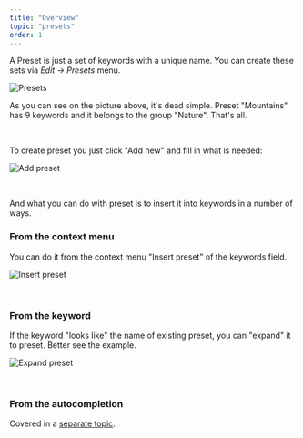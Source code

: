 ```yaml
---
title: "Overview"
topic: "presets"
order: 1
---
```


A Preset is just a set of keywords with a unique name. You can create these sets via _Edit -> Presets_ menu.

<p>
  <img alt="Presets" src='{{< misc/rel "/images/tutorials/presets/presets.png" >}}' class="small-12 large-12" />
</p>

As you can see on the picture above, it's dead simple. Preset "Mountains" has 9 keywords and it belongs to the group "Nature". That's all.

<br />

To create preset you just click "Add new" and fill in what is needed:

<p>
  <img alt="Add preset" src='{{< misc/rel "/images/tutorials/presets/add-preset.gif" >}}' class="small-12 large-12" />
</p>

<br />

And what you can do with preset is to insert it into keywords in a number of ways.

<h3>From the context menu</h3>

You can do it from the context menu "Insert preset" of the keywords field.

<p>
  <img alt="Insert preset" src='{{< misc/rel "/images/tutorials/presets/insert-preset.gif" >}}' class="small-12 large-12" />
</p>

<br />

<h3>From the keyword</h3>

If the keyword "looks like" the name of existing preset, you can "expand" it to preset. Better see the example.

<p>
  <img alt="Expand preset" src='{{< misc/rel "/images/tutorials/presets/expand-preset.gif" >}}' class="small-12 large-12" />
</p>

<br />

<h3>From the autocompletion</h3>

Covered in a <a href='{{< misc/rel "/tutorials/presets-autocomplete/" >}}'>separate topic</a>.
